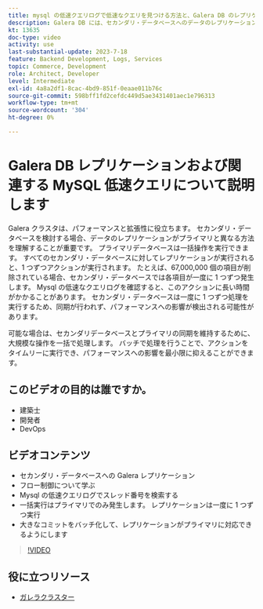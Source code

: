 ```yaml
---
title: mysql の低速クエリログで低速なクエリを見つける方法と、Galera DB のレプリケーション設計方法が理由の場合について説明します
description: Galera DB には、セカンダリ・データベースへのデータのレプリケーションがプライマリよりも長くなる設計方法があります。 mysql の低速クエリログでこれらのイベントを見つける方法、および低速クエリログにエントリが表示される根本的な理由と、今後それらを防ぐ方法について説明します。
kt: 13635
doc-type: video
activity: use
last-substantial-update: 2023-7-18
feature: Backend Development, Logs, Services
topic: Commerce, Development
role: Architect, Developer
level: Intermediate
exl-id: 4a8a2df1-8cac-4bd9-851f-0eaae011b76c
source-git-commit: 598bff1fd2cefdc449d5ae3431401aec1e796313
workflow-type: tm+mt
source-wordcount: '304'
ht-degree: 0%

---
```


# Galera DB レプリケーションおよび関連する MySQL 低速クエリについて説明します

Galera クラスタは、パフォーマンスと拡張性に役立ちます。 セカンダリ・データベースを検討する場合、データのレプリケーションがプライマリと異なる方法を理解することが重要です。 プライマリデータベースは一括操作を実行できます。 すべてのセカンダリ・データベースに対してレプリケーションが実行されると、1 つずつアクションが実行されます。 たとえば、67,000,000 個の項目が削除されている場合、セカンダリ・データベースでは各項目が一度に 1 つずつ発生します。 Mysql の低速なクエリログを確認すると、このアクションに長い時間がかかることがあります。 セカンダリ・データベースは一度に 1 つずつ処理を実行するため、同期が行われず、パフォーマンスへの影響が検出される可能性があります。

可能な場合は、セカンダリデータベースとプライマリの同期を維持するために、大規模な操作を一括で処理します。 バッチで処理を行うことで、アクションをタイムリーに実行でき、パフォーマンスへの影響を最小限に抑えることができます。

## このビデオの目的は誰ですか。

- 建築士
- 開発者
- DevOps

## ビデオコンテンツ

- セカンダリ・データベースへの Galera レプリケーション
- フロー制御について学ぶ
- Mysql の低速クエリログでスレッド番号を検索する
- 一括実行はプライマリでのみ発生します。 レプリケーションは一度に 1 つずつ実行
- 大きなコミットをバッチ化して、レプリケーションがプライマリに対応できるようにします

>[!VIDEO](https://video.tv.adobe.com/v/3421688?learn=on)

## 役に立つリソース

- [ ガレラクラスター ](https://galeracluster.com/)
